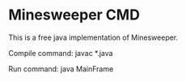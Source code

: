 # Minesweeper CMD

This is a free java implementation of Minesweeper.

Compile command: 
javac *.java

Run command: 
java MainFrame
